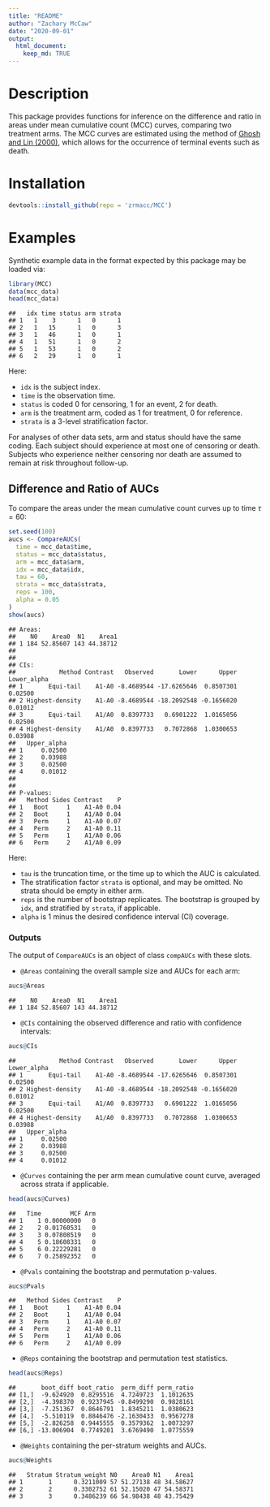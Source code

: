 ```yaml
---
title: "README"
author: "Zachary McCaw"
date: "2020-09-01"
output: 
  html_document: 
    keep_md: TRUE
--- 
```




# Description

This package provides functions for inference on the difference and ratio in areas under mean cumulative count (MCC) curves, comparing two treatment arms. The MCC curves are estimated using the method of [Ghosh and Lin (2000)](https://onlinelibrary.wiley.com/doi/abs/10.1111/j.0006-341X.2000.00554.x), which allows for the occurrence of terminal events such as death. 

# Installation


```r
devtools::install_github(repo = 'zrmacc/MCC')
```

# Examples

Synthetic example data in the format expected by this package may be loaded via:


```r
library(MCC)
data(mcc_data)
head(mcc_data)
```

```
##   idx time status arm strata
## 1   1    3      1   0      1
## 2   1   15      1   0      3
## 3   1   46      1   0      1
## 4   1   51      1   0      2
## 5   1   53      1   0      2
## 6   2   29      1   0      1
```

Here: 

* `idx` is the subject index. 
* `time` is the observation time. 
* `status` is coded 0 for censoring, 1 for an event, 2 for death.
* `arm` is the treatment arm, coded as 1 for treatment, 0 for reference. 
* `strata` is a 3-level stratification factor. 

For analyses of other data sets, arm and status should have the same coding. Each subject should experience at most one of censoring or death. Subjects who experience neither censoring nor death are assumed to remain at risk throughout follow-up. 

## Difference and Ratio of AUCs

To compare the areas under the mean cumulative count curves up to time $\tau = 60$: 

```r
set.seed(100)
aucs <- CompareAUCs(
  time = mcc_data$time,
  status = mcc_data$status,
  arm = mcc_data$arm,
  idx = mcc_data$idx,
  tau = 60,
  strata = mcc_data$strata,
  reps = 100,
  alpha = 0.05
)
show(aucs)
```

```
## Areas:
##    N0    Area0  N1    Area1
## 1 184 52.85607 143 44.38712
## 
## 
## CIs:
##            Method Contrast   Observed       Lower      Upper Lower_alpha
## 1       Equi-tail    A1-A0 -8.4689544 -17.6265646  0.8507301     0.02500
## 2 Highest-density    A1-A0 -8.4689544 -18.2092548 -0.1656020     0.01012
## 3       Equi-tail    A1/A0  0.8397733   0.6901222  1.0165056     0.02500
## 4 Highest-density    A1/A0  0.8397733   0.7072868  1.0300653     0.03988
##   Upper_alpha
## 1     0.02500
## 2     0.03988
## 3     0.02500
## 4     0.01012
## 
## 
## P-values:
##   Method Sides Contrast    P
## 1   Boot     1    A1-A0 0.04
## 2   Boot     1    A1/A0 0.04
## 3   Perm     1    A1-A0 0.07
## 4   Perm     2    A1-A0 0.11
## 5   Perm     1    A1/A0 0.06
## 6   Perm     2    A1/A0 0.09
```

Here:

* `tau` is the truncation time, or the time up to which the AUC is calculated. 
* The stratification factor `strata` is optional, and may be omitted. No strata should be empty in either arm.
* `reps` is the number of bootstrap replicates. The bootstrap is grouped by `idx`, and stratified by `strata`, if applicable. 
* `alpha` is 1 minus the desired confidence interval (CI) coverage. 

### Outputs

The output of `CompareAUCs` is an object of class `compAUCs` with these slots.

* `@Areas` containing the overall sample size and AUCs for each arm:


```r
aucs@Areas
```

```
##    N0    Area0  N1    Area1
## 1 184 52.85607 143 44.38712
```

* `@CIs` containing the observed difference and ratio with confidence intervals:


```r
aucs@CIs
```

```
##            Method Contrast   Observed       Lower      Upper Lower_alpha
## 1       Equi-tail    A1-A0 -8.4689544 -17.6265646  0.8507301     0.02500
## 2 Highest-density    A1-A0 -8.4689544 -18.2092548 -0.1656020     0.01012
## 3       Equi-tail    A1/A0  0.8397733   0.6901222  1.0165056     0.02500
## 4 Highest-density    A1/A0  0.8397733   0.7072868  1.0300653     0.03988
##   Upper_alpha
## 1     0.02500
## 2     0.03988
## 3     0.02500
## 4     0.01012
```

* `@Curves` containing the per arm mean cumulative count curve, averaged across strata if applicable.


```r
head(aucs@Curves)
```

```
##   Time        MCF Arm
## 1    1 0.00000000   0
## 2    2 0.01760531   0
## 3    3 0.07808519   0
## 4    5 0.18608331   0
## 5    6 0.22229281   0
## 6    7 0.25892352   0
```

* `@Pvals` containing the bootstrap and permutation p-values.


```r
aucs@Pvals
```

```
##   Method Sides Contrast    P
## 1   Boot     1    A1-A0 0.04
## 2   Boot     1    A1/A0 0.04
## 3   Perm     1    A1-A0 0.07
## 4   Perm     2    A1-A0 0.11
## 5   Perm     1    A1/A0 0.06
## 6   Perm     2    A1/A0 0.09
```

* `@Reps` containing the bootstrap and permutation test statistics.


```r
head(aucs@Reps)
```

```
##       boot_diff boot_ratio  perm_diff perm_ratio
## [1,]  -9.624920  0.8295516  4.7249723  1.1012635
## [2,]  -4.398370  0.9237945 -0.8499290  0.9828161
## [3,]  -7.251367  0.8646791  1.8345211  1.0380623
## [4,]  -5.510119  0.8846476 -2.1630433  0.9567278
## [5,]  -2.826258  0.9445555  0.3579362  1.0073297
## [6,] -13.006904  0.7749201  3.6769490  1.0775559
```

* `@Weights` containing the per-stratum weights and AUCs.


```r
aucs@Weights
```

```
##   Stratum Stratum_weight N0    Area0 N1    Area1
## 1       1      0.3211009 57 51.27138 48 34.58627
## 2       2      0.3302752 61 52.15020 47 54.58371
## 3       3      0.3486239 66 54.98438 48 43.75429
```
